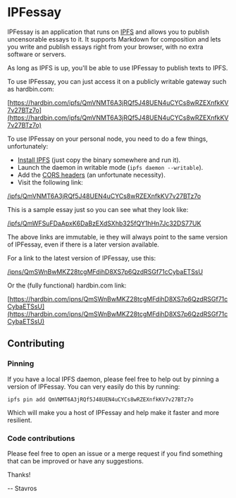 IPFessay
========

IPFessay is an application that runs on [IPFS](https://ipfs.io/) and allows you
to publish uncensorable essays to it. It supports Markdown for composition and
lets you write and publish essays right from your browser, with no extra
software or servers.

As long as IPFS is up, you'll be able to use IPFessay to publish texts to IPFS.

To use IPFessay, you can just access it on a publicly writable gateway such as
hardbin.com:

[https://hardbin.com/ipfs/QmVNMT6A3jRQf5J48UEN4uCYCs8wRZEXnfkKV7v27BTz7o](https://hardbin.com/ipfs/QmVNMT6A3jRQf5J48UEN4uCYCs8wRZEXnfkKV7v27BTz7o)

To use IPFessay on your personal node, you need to do a few things, unfortunately:

* [Install IPFS](https://ipfs.io/docs/install/) (just copy the binary somewhere
  and run it).
* Launch the daemon in writable mode (`ipfs daemon --writable`).
* Add the [CORS headers](https://github.com/ipfs/js-ipfs-api#cors) (an
  unfortunate necessity).
* Visit the following link:

[/ipfs/QmVNMT6A3jRQf5J48UEN4uCYCs8wRZEXnfkKV7v27BTz7o](http://localhost:8080/ipfs/QmVNMT6A3jRQf5J48UEN4uCYCs8wRZEXnfkKV7v27BTz7o)

This is a sample essay just so you can see what they look like:

[/ipfs/QmWFSuFDaApxK6DaBzEXdSXhb325fQY1hHn7Jc32DS77UK](https://ipfs.io/ipfs/QmWFSuFDaApxK6DaBzEXdSXhb325fQY1hHn7Jc32DS77UK)

The above links are immutable, ie they will always point to the same version of
IPFessay, even if there is a later version available.

For a link to the latest version of IPFessay, use this:

[/ipns/QmSWnBwMKZ28tcgMFdihD8XS7p6QzdRSGf71cCybaETSsU](/ipns/QmSWnBwMKZ28tcgMFdihD8XS7p6QzdRSGf71cCybaETSsU)

Or the (fully functional) hardbin.com link:

[https://hardbin.com/ipns/QmSWnBwMKZ28tcgMFdihD8XS7p6QzdRSGf71cCybaETSsU](https://hardbin.com/ipns/QmSWnBwMKZ28tcgMFdihD8XS7p6QzdRSGf71cCybaETSsU)


Contributing
------------

### Pinning

If you have a local IPFS daemon, please feel free to help out by pinning
a version of IPFessay. You can very easily do this by running:

~~~
ipfs pin add QmVNMT6A3jRQf5J48UEN4uCYCs8wRZEXnfkKV7v27BTz7o
~~~

Which will make you a host of IPFessay and help make it faster and more
resilient.


### Code contributions

Please feel free to open an issue or a merge request if you find something that
can be improved or have any suggestions.

Thanks!

-- Stavros
